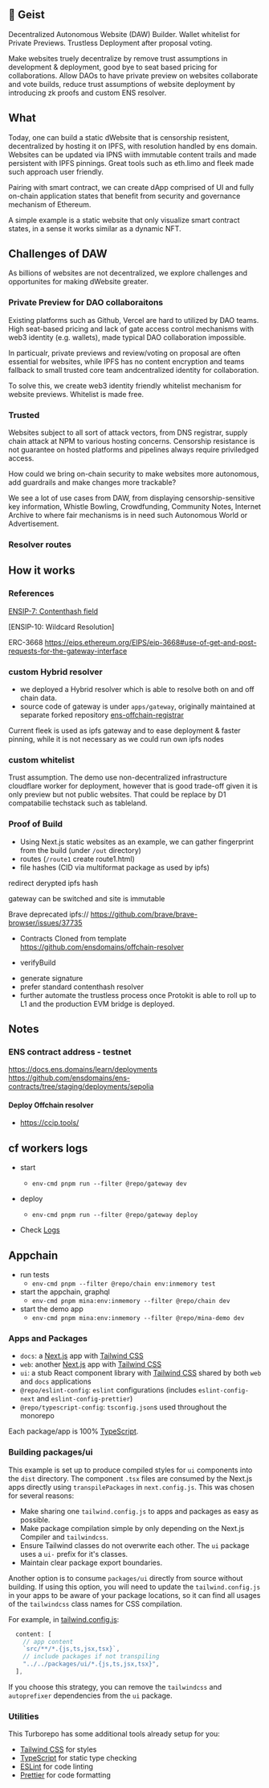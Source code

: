 
## 🤖 Geist

Decentralized Autonomous Website (DAW) Builder.
Wallet whitelist for Private Previews. Trustless Deployment after proposal voting. 

Make websites truely decentralize by remove trust assumptions in development & deployment, good bye to seat based pricing for collaborations. 
Allow DAOs to have private preview on websites collaborate and vote builds, reduce trust assumptions of website deployment by introducing zk proofs and custom ENS resolver.


## What

Today, one can build a static dWebsite that is censorship resistent, decentralized by hosting it on IPFS, with resolution handled by ens domain. Websites can be updated via IPNS wiith immutable content trails and made persistent with IPFS pinnings. Great tools such as eth.limo and fleek made such approach user friendly. 

Pairing with smart contract, we can create dApp comprised of UI and fully on-chain application states that benefit from security and governance mechanism of Ethereum.

A simple example is a static website that only visualize smart contract states, in a sense it works similar as a dynamic NFT. 

## Challenges of DAW

As billions of websites are not decentralized, we explore challenges and opportunites for making dWebsite greater.

### Private Preview for DAO collaboraitons
Existing platforms such as Github, Vercel are hard to utilized by DAO teams.
High seat-based pricing and lack of gate access control mechanisms with web3 identity (e.g. wallets), made typical DAO collaboration impossible.

In particualr, private previews and review/voting on proposal are often essential for websites, while IPFS has no content encryption and teams fallback to small trusted core team andcentralized identity for collaboration.  

To solve this, we create web3 identity friendly whitelist mechanism for website previews. Whitelist is made free. 


### Trusted
Websites subject to all sort of attack vectors, from DNS registrar, supply chain attack at NPM to various hosting concerns. Censorship resistance is not guarantee on hosted platforms and pipelines always require priviledged access.

How could we bring on-chain security to make websites more autonomous, add guardrails and make changes more trackable?


We see a lot of use cases from DAW, from displaying censorship-sensitive key information, Whistle Bowling, Crowdfunding, Community Notes, Internet Archive to where fair mechanisms is in need such  Autonomous World or Advertisement.

### Resolver routes




## How it works


### References
[ENSIP-7: Contenthash field](https://docs.ens.domains/ensip/7)

[ENSIP-10: Wildcard Resolution]

ERC-3668
https://eips.ethereum.org/EIPS/eip-3668#use-of-get-and-post-requests-for-the-gateway-interface


### custom Hybrid resolver
- we deployed a Hybrid resolver which is able to resolve both on and off chain data.
- source code of gateway is under `apps/gateway`, originally maintained at separate forked repository [ens-offchain-registrar](
https://github.com/debuggingfuture/ens-offchain-registrar)

Current fleek is used as ipfs gateway and to ease deployment & faster pinning, while it is not necessary as we could run own ipfs nodes

### custom whitelist
Trust assumption. The demo use non-decentralized infrastructure cloudflare worker for deployment, however that is good trade-off given it is only preview but not public websites. That could be replace by D1 compatabilie techstack such as tableland.


### Proof of Build

- Using Next.js static websites as an example, we can gather fingerprint from the build (under `/out` directory)
 - routes (`/route1` create route1.html)
 - file hashes (CID via multiformat package as used by ipfs)



redirect derypted ipfs hash

gateway can be switched and site is immutable


Brave deprecated ipfs://
https://github.com/brave/brave-browser/issues/37735


- Contracts Cloned from template https://github.com/ensdomains/offchain-resolver


<!-- Owner and deployer segregation -->

- verifyBuild
<!-- - executed by sequencer -->
- generate signature 
 - prefer standard contenthash resolver
- further automate the trustless process once Protokit is able to roll up to L1 and the production EVM bridge is deployed.


## Notes
### ENS contract address - testnet
https://docs.ens.domains/learn/deployments
https://github.com/ensdomains/ens-contracts/tree/staging/deployments/sepolia
#### Deploy Offchain resolver
- https://ccip.tools/

## cf workers logs
- start
  - `env-cmd pnpm run --filter @repo/gateway dev`
- deploy
  - `env-cmd pnpm run --filter @repo/gateway deploy`

- Check [Logs](https://dash.cloudflare.com/c91d52c288c452ab734ede1518b00e11/workers/services/view/ens-gateway/production/logs/live)



## Appchain
- run tests
  - `env-cmd pnpm --filter @repo/chain env:inmemory test`
- start the appchain, graphql
  - `env-cmd pnpm mina:env:inmemory --filter @repo/chain dev`
- start the demo app
  - `env-cmd pnpm mina:env:inmemory --filter @repo/mina-demo dev`


### Apps and Packages

- `docs`: a [Next.js](https://nextjs.org/) app with [Tailwind CSS](https://tailwindcss.com/)
- `web`: another [Next.js](https://nextjs.org/) app with [Tailwind CSS](https://tailwindcss.com/)
- `ui`: a stub React component library with [Tailwind CSS](https://tailwindcss.com/) shared by both `web` and `docs` applications
- `@repo/eslint-config`: `eslint` configurations (includes `eslint-config-next` and `eslint-config-prettier`)
- `@repo/typescript-config`: `tsconfig.json`s used throughout the monorepo

Each package/app is 100% [TypeScript](https://www.typescriptlang.org/).

### Building packages/ui

This example is set up to produce compiled styles for `ui` components into the `dist` directory. The component `.tsx` files are consumed by the Next.js apps directly using `transpilePackages` in `next.config.js`. This was chosen for several reasons:

- Make sharing one `tailwind.config.js` to apps and packages as easy as possible.
- Make package compilation simple by only depending on the Next.js Compiler and `tailwindcss`.
- Ensure Tailwind classes do not overwrite each other. The `ui` package uses a `ui-` prefix for it's classes.
- Maintain clear package export boundaries.

Another option is to consume `packages/ui` directly from source without building. If using this option, you will need to update the `tailwind.config.js` in your apps to be aware of your package locations, so it can find all usages of the `tailwindcss` class names for CSS compilation.

For example, in [tailwind.config.js](packages/tailwind-config/tailwind.config.js):

```js
  content: [
    // app content
    `src/**/*.{js,ts,jsx,tsx}`,
    // include packages if not transpiling
    "../../packages/ui/*.{js,ts,jsx,tsx}",
  ],
```

If you choose this strategy, you can remove the `tailwindcss` and `autoprefixer` dependencies from the `ui` package.

### Utilities

This Turborepo has some additional tools already setup for you:

- [Tailwind CSS](https://tailwindcss.com/) for styles
- [TypeScript](https://www.typescriptlang.org/) for static type checking
- [ESLint](https://eslint.org/) for code linting
- [Prettier](https://prettier.io) for code formatting
